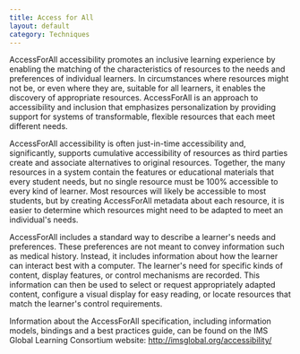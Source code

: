 ```yaml
---
title: Access for All
layout: default
category: Techniques
---
```

AccessForAll accessibility promotes an inclusive learning experience by enabling the matching of the characteristics of resources to the needs and preferences of individual learners. In circumstances where resources might not be, or even where they are, suitable for all learners, it enables the discovery of appropriate resources. AccessForAll is an approach to accessibility and inclusion that emphasizes personalization by providing support for systems of transformable, flexible resources that each meet different needs.

AccessForAll accessibility is often just-in-time accessibility and, significantly, supports cumulative accessibility of resources as third parties create and associate alternatives to original resources. Together, the many resources in a system contain the features or educational materials that every student needs, but no single resource must be 100% accessible to every kind of learner. Most resources will likely be accessible to most students, but by creating AccessForAll metadata about each resource, it is easier to determine which resources might need to be adapted to meet an individual's needs.

AccessForAll includes a standard way to describe a learner's needs and preferences. These preferences are not meant to convey information such as medical history. Instead, it includes information about how the learner can interact best with a computer. The learner's need for specific kinds of content, display features, or control mechanisms are recorded. This information can then be used to select or request appropriately adapted content, configure a visual display for easy reading, or locate resources that match the learner's control requirements.

Information about the AccessForAll specification, including information models, bindings and a best practices guide, can be found on the IMS Global Learning Consortium website:
<a href="http://imsglobal.org/accessibility/" rel="nofollow" target="_blank" class="link-external">http://imsglobal.org/accessibility/</a>

